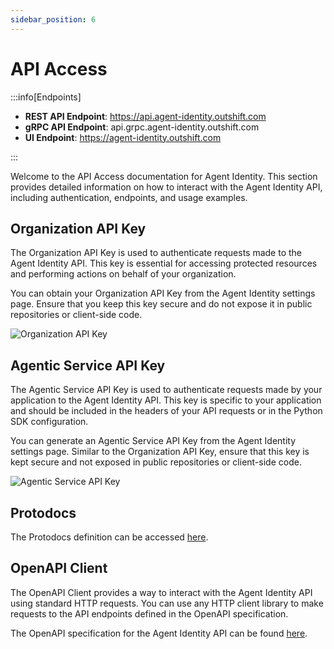 ```yaml
---
sidebar_position: 6
---
```


# API Access

:::info[Endpoints]

- **REST API Endpoint**: https://api.agent-identity.outshift.com
- **gRPC API Endpoint**: api.grpc.agent-identity.outshift.com
- **UI Endpoint**: https://agent-identity.outshift.com

:::

Welcome to the API Access documentation for Agent Identity. This section provides detailed information on how to interact with the Agent Identity API, including authentication, endpoints, and usage examples.

## Organization API Key

The Organization API Key is used to authenticate requests made to the Agent Identity API. This key is essential for accessing protected resources and performing actions on behalf of your organization.

You can obtain your Organization API Key from the Agent Identity settings page. Ensure that you keep this key secure and do not expose it in public repositories or client-side code.

![Organization API Key](/img/tenant-api-key.png)

## Agentic Service API Key

The Agentic Service API Key is used to authenticate requests made by your application to the Agent Identity API. This key is specific to your application and should be included in the headers of your API requests or in the Python SDK configuration.

You can generate an Agentic Service API Key from the Agent Identity settings page. Similar to the Organization API Key, ensure that this key is kept secure and not exposed in public repositories or client-side code.

![Agentic Service API Key](/img/app-api-key.png)

## Protodocs

The Protodocs definition can be accessed [here](/protodocs/outshift/identity/service/v1alpha1/app.proto).

## OpenAPI Client

The OpenAPI Client provides a way to interact with the Agent Identity API using standard HTTP requests. You can use any HTTP client library to make requests to the API endpoints defined in the OpenAPI specification.

The OpenAPI specification for the Agent Identity API can be found [here](/openapi/service/v1alpha1).
